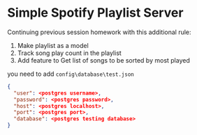 # Simple Spotify Playlist Server
Continuing previous session homework with this additional rule:

1. Make playlist as a model 
2. Track song play count in the playlist 
3. Add feature to Get list of songs to be sorted by most played

you need to add `config\database\test.json`

```json
{
  "user": <postgres username>,
  "password": <postgres password>,
  "host": <postgres localhost>,
  "port": <postgres port>,
  "database": <postgres testing database>
}
```